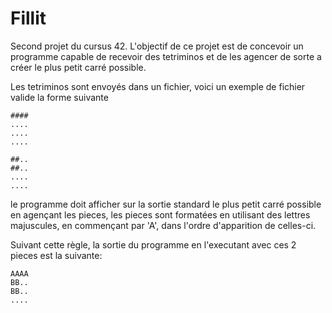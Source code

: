 # Fillit
Second projet du cursus 42.
L'objectif de ce projet est de concevoir un programme capable de recevoir des tetriminos et de les agencer de sorte a créer le plus petit carré possible.

Les tetriminos sont envoyés dans un fichier, voici un exemple de fichier valide la forme suivante

```
####
....
....
....

##..
##..
....
....
```

le programme doit afficher sur la sortie standard le plus petit carré possible en agençant les pieces,
les pieces sont formatées en utilisant des lettres majuscules, en commençant par 'A', dans l'ordre d'apparition de celles-ci.

Suivant cette règle, la sortie du programme en l'executant avec ces 2 pieces est la suivante:
```
AAAA
BB..
BB..
....
```

